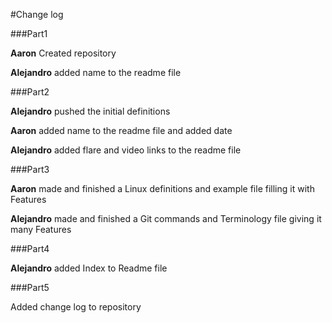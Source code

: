 #Change log

###Part1

**Aaron** Created repository 

**Alejandro** added name to the readme file

###Part2

**Alejandro** pushed the initial definitions 

**Aaron** added name to the readme file and added date

**Alejandro** added flare and video links to the readme file

###Part3

**Aaron** made and finished a Linux definitions and example file filling it with Features

**Alejandro** made and finished a Git commands and Terminology file giving it many Features

###Part4

**Alejandro** added Index to Readme file

###Part5

Added change log to repository 

